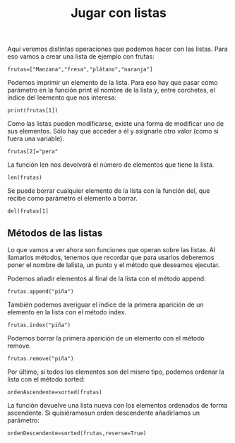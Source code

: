 ﻿---
title: Jugar con listas
---

Aquí veremos distintas operaciones que podemos hacer con las listas. Para eso vamos a crear una lista de ejemplo con frutas:

```
frutas=["Manzana","fresa","plátano","naranja"]
```

Podemos imprimir un elemento de la lista. Para eso hay que pasar como parámetro en la función print el nombre de la lista y, entre corchetes, el índice del leemento que nos interesa:

```
print(frutas[1])
```

Como las listas pueden modificarse, existe una forma de modificar uno de sus elementos. Sólo hay que acceder a él y asignarle otro valor (como si fuera una variable).

```
frutas[2]="pera"
```

La función len nos devolverá el número de elementos que tiene la lista.

```
len(frutas)
```

Se puede borrar cualquier elemento de la lista con la función del, que recibe como parámetro el elemento a borrar.

```
del(frutas[1]
```

## Métodos de las listas

Lo que vamos a ver ahora son funciones que operan sobre las listas. Al llamarlos métodos, tenemos que recordar que para usarlos deberemos poner el nombre de lalista, un punto y el método que deseamos ejecutar.

Podemos añadir elementos al final de la lista con el método append:

```
frutas.append("piña")
```

También podemos averiguar el índice de la primera aparición de un elemento en la lista con el método index.

```
frutas.index("piña")
```

Podemos borrar la primera aparición de un elemento con el método remove.

```
frutas.remove("piña")
```

Por último, si todos los elementos son del mismo tipo, podemos ordenar la lista con el método sorted:

```
ordenAscendente=sorted(frutas)
```

La función devuelve una lista nueva con los elementos ordenados de forma ascendente. Si quisiéramosun orden descendente añadiríamos un parámetro:

```
ordenDescendente=sorted(frutas,reverse=True)
```